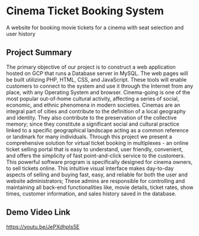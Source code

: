 # Cinema Ticket Booking System
A website for booking movie tickets for a cinema with seat selection and user history

## Project Summary
The primary objective of our project is to construct a web application hosted on GCP that runs a Database server in MySQL. The web pages will be built utilizing PHP, HTML, CSS, and JavaScript. These tools will enable customers to connect to the system and use it through the Internet from any place, with any Operating System and browser.
Cinema-going is one of the most popular out-of-home cultural activity, affecting a series of social, economic, and ethnic phenomena in modern societies. Cinemas are an integral part of cities and contribute to the definition of a local geography and identity. They also contribute to the preservation of the collective memory; since they constitute a significant social and cultural practice linked to a specific geographical landscape acting as a common reference or landmark for many individuals.
Through this project we present a comprehensive solution for virtual ticket booking in multiplexes - an online ticket selling portal that is easy to understand, user friendly, convenient, and offers the simplicity of fast point-and-click service to the customers.
This powerful software program is specifically designed for cinema owners, to sell tickets online. This intuitive visual interface makes day-to-day aspects of selling and buying fast, easy, and reliable for both the user and website administrators; These admins are responsible for controlling and maintaining all back-end functionalities like, movie details, ticket rates, show times, customer information, and sales history saved in the database.

## Demo Video Link
https://youtu.be/JePXdhpIs5E
